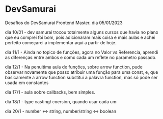 # DevSamurai
Desafios do DevSamurai Frontend Master.
dia 05/01/2023


dia 10/01 - dev samurai trocou totalmente alguns cursos que havia no plano que eu comprei
foi bom, pois adicionaram mais coisa e mais aulas e achei perfeito
começarei a implementar aqui a partir de hoje.


dia 11/1 - Ainda no topico de funções, agora no Valor vs Referencia, aprendi as diferenças entre ambos e como cada um reflete no parametro passado.

dia 12/1 - Na penultima aula de funções, sobre arrow function, pude observar novamente que posso atribuir uma função para uma const, e, que basicamente a arrow function substitui a palavra function, mas só pode ser usada em constantes

dia 17/1 - aula sobre callbacks, bem simples.

dia 18/1 - type casting/ coersion, quando usar cada um 

dia 20/1 - number <-> string, number/string <-> boolean

